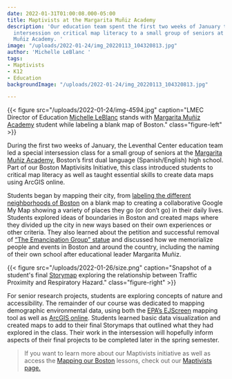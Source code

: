 ```yaml
---
date: 2022-01-31T01:00:08.000-05:00
title: Maptivists at the Margarita Muñiz Academy
description: 'Our education team spent the first two weeks of January teaching an
  intersession on critical map literacy to a small group of seniors at the Margarita
  Muñiz Academy. '
image: "/uploads/2022-01-24/img_20220113_104320813.jpg"
author: 'Michelle LeBlanc '
tags:
- Maptivists
- K12
- Education
backgroundImage: "/uploads/2022-01-24/img_20220113_104320813.jpg"

---
```

{{< figure src="/uploads/2022-01-24/img-4594.jpg" caption="LMEC Director of Education [Michelle LeBlanc](https://www.leventhalmap.org/about/people/michelle-leblanc/) stands with [Margarita Muñiz Academy](https://munizacademy.org/) student while labeling a blank map of Boston." class="figure-left" >}}

During the first two weeks of January, the Leventhal Center education team led a special intersession class for a small group of seniors at the [Margarita Muñiz Academy](https://munizacademy.org/), Boston’s first dual language (Spanish/English) high school. Part of our Boston Maptivisits Initiative, this class introduced students to critical map literacy as well as taught essential skills to create data maps using ArcGIS online.

Students began by mapping their city, from [labeling the different neighborhoods of Boston](https://collections.leventhalmap.org/educators/curriculum-materials/137) on a blank map to creating a collaborative Google My Map showing a variety of places they go (or don’t go) in their daily lives. Students explored ideas of boundaries in Boston and created maps where they divided up the city in new ways based on their own experiences or other criteria. They also learned about the petition and successful removal of [“The Emancipation Group” statue](https://www.boston.gov/departments/arts-and-culture/emancipation-group) and discussed how we memorialize people and events in Boston and around the country, including the naming of their own school after educational leader Margarita Muñiz.

{{< figure src="/uploads/2022-01-26/size.png" caption="Snapshot of a student's final [Storymap](https://storymaps.arcgis.com/stories/4ab268560b834a65818070537a740af8) exploring the relationship between Traffic Proximity and Respiratory Hazard." class="figure-right" >}}

For senior research projects, students are exploring concepts of nature and accessibility. The remainder of our course was dedicated to mapping demographic environmental data, using both the [EPA’s EJScreen](https://www.epa.gov/ejscreen) mapping tool as well as [ArcGIS online](https://www.arcgis.com/index.html). Students learned basic data visualization and created maps to add to their final Storymaps that outlined what they had explored in the class. Their work in the intersession will hopefully inform aspects of their final projects to be completed later in the spring semester.

> If you want to learn more about our Maptivists initiative as well as access the [Mapping our Boston](https://collections.leventhalmap.org/educators/curriculum-materials/137) lessons, check out our [Maptivists page.](https://www.leventhalmap.org/education/k12/maptivists/)